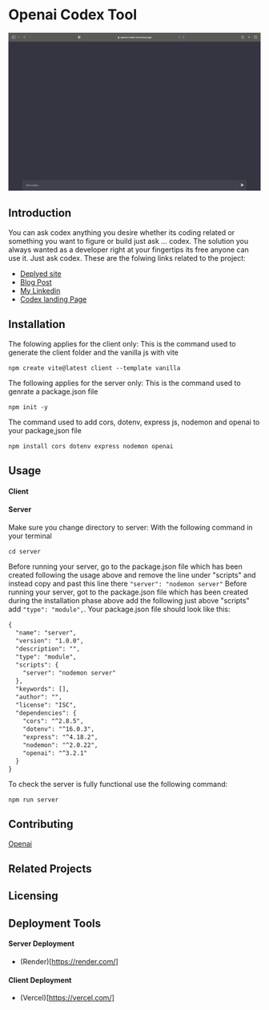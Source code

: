 # Openai Codex Tool
<img
src="./img/Desktop.png"
raw="true" 
/>

## Introduction
You can ask codex anything you desire whether its coding related or something you want to figure or build just ask ... codex. The solution you always wanted as a developer right at your fingertips its free anyone can use it. Just ask codex. 
These are the folwing links related to the project:
* [Deplyed site](https://openai-codex-tool.vercel.app/)
* [Blog Post](https://medium.com/@mpilonmafu95/portfolio-project-blog-post-2ddfaae77844)
* [My Linkedin](https://www.linkedin.com/in/mpilo-mafu-aaa7b6185/)
* [Codex landing Page](https://codex-your-ai.mailchimpsites.com/)

## Installation
The folowing applies for the client only:
This is the command used to generate the client folder and the vanilla js with vite
```
npm create vite@latest client --template vanilla
```
The following applies for the server only:
This is the command used to genrate a package.json file
```
npm init -y
```
The command used to add cors, dotenv, express js, nodemon and openai to your package,json file
```
npm install cors dotenv express nodemon openai
```
## Usage
#### Client


#### Server
Make sure you change directory to server:
With the following command in your terminal
```
cd server
```
Before running your server, go to the package.json file which has been created following the usage above and remove the line under "scripts" and instead copy and past this line there ```"server": "nodemon server"```
Before running your server, got to the package.json file which has been created during the installation phase above add the following just above "scripts" add ```"type": "module",```.
Your package.json file should look like this:
```
{
  "name": "server",
  "version": "1.0.0",
  "description": "",
  "type": "module",
  "scripts": {
    "server": "nodemon server"
  },
  "keywords": [],
  "author": "",
  "license": "ISC",
  "dependencies": {
    "cors": "^2.8.5",
    "dotenv": "^16.0.3",
    "express": "^4.18.2",
    "nodemon": "^2.0.22",
    "openai": "^3.2.1"
  }
}
```
To check the server is fully functional use the following command:
```
npm run server
```


## Contributing
[Openai](https://platform.openai.com/overview)

## Related Projects

## Licensing

## Deployment Tools
#### Server Deployment
* (Render)[https://render.com/]
#### Client Deployment
* (Vercel)[https://vercel.com/]
